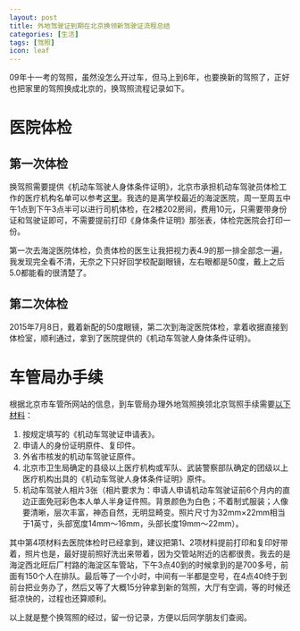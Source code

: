 ```yaml
---
layout: post
title: 外地驾驶证到期在北京换领新驾驶证流程总结
categories: [生活]
tags: [驾照]
icon: leaf
---
```

09年十一考的驾照，虽然没怎么开过车，但马上到6年，也要换新的驾照了，正好也把家里的驾照换成北京的，换驾照流程记录如下。

# 医院体检

## 第一次体检
换驾照需要提供《机动车驾驶人身体条件证明》，北京市承担机动车驾驶员体检工作的医疗机构名单可以参考[这里](http://www.bjtjzx.com/zxtj/zx04.asp)。我选的是离学校最近的海淀医院，周一至周五中午1点到下午3点半可以进行司机体检，在2楼202房间，费用10元，只需要带身份证和驾驶证即可，不需要提前打印《身体条件证明》那张表，体检完医院会打印一份。

第一次去海淀医院体检，负责体检的医生让我把视力表4.9的那一排全部念一遍，我发现完全看不清，无奈之下只好回学校配副眼镜，左右眼都是50度，戴上之后5.0都能看的很清楚了。

## 第二次体检
2015年7月8日，戴着新配的50度眼镜，第二次到海淀医院体检，拿着收据直接到体检室，顺利通过，拿到了医院提供的《机动车驾驶人身体条件证明》。

# 车管局办手续
根据北京市车管所网站的信息，到车管局办理外地驾照换领北京驾照手续需要[以下材料](http://www.bjjtgl.gov.cn/jgj/jsrgl/205275/index.html)：

1. 按规定填写的《机动车驾驶证申请表》。
2. 申请人的身份证明原件、复印件。
3. 外省市核发的机动车驾驶证原件。
4. 北京市卫生局确定的县级以上医疗机构或军队、武装警察部队确定的团级以上医疗机构出具的《机动车驾驶人身体条件证明》原件。
5. 机动车驾驶人相片3张（相片要求为：申请人申请机动车驾驶证前6个月内的直边正面免冠彩色本人单人半身证件照。背景颜色为白色；不着制式服装；人像要清晰，层次丰富，神态自然，无明显畸变。照片尺寸为32mm×22mm相当于1英寸，头部宽度14mm～16mm，头部长度19mm～22mm）。

其中第4项材料去医院体检时已经拿到，建议把第1、2项材料提前打印和复印好带着，照片也是，最好提前照好洗出来带着，因为交管站附近的店都很贵。我去的是海淀西北旺后厂村路的海淀区车管站，下午3点40到的时候拿到的是700多号，前面有150个人在排队。最后等了一个小时，中间有一半都是空号，在4点40终于到前台把业务办了，然后又等了大概15分钟拿到新的驾照，大厅有空调，等的时候还挺凉快的，过程也还算顺利。

以上就是整个换驾照的经过，留一份记录，方便以后同学朋友们查阅。
